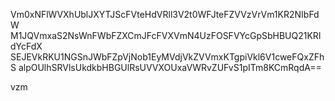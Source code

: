 Vm0xNFlWVXhUblJXYTJScFVteHdVRll3V2t0WFJteFZVVzVrVm1KR2NIbFdW
M1JQVmxaS2NsWnFWbFZXCmJFcFVXVmN4UzFOSFVYcGpSbHBUQ21KRldYcFdX
SEJEVkRKU1NGSnJWbFZpVjNob1EyMVdjVkZVVmxKTgpiVkl6V1cweFQxZFhS
alpOUlhSRVlsUkdkbHBGUlRsUVVXOUxaVWRvZUFvS1pITm8KCmRqdA==

vzm